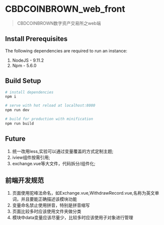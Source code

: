 # CBDCOINBROWN_web_front

> CBDCOINBROWN数字资产交易所之web端

## Install Prerequisites
The following dependencies are required to run an instance:

1. NodeJS - 9.11.2
2. Npm - 5.6.0

## Build Setup

``` bash
# install dependencies
npm i

# serve with hot reload at localhost:8080
npm run dev

# build for production with minification
npm run build

```



## Future
1. 统一改用less,实验可以通过变量覆盖的方式定制主题;
2. iview组件按需引用;
3. exchange.vue等大文件，代码拆分/组件化;


## 前端开发规范
1. 页面使用驼峰法命名，如Exchange.vue,WithdrawRecord.vue,名称为英文单词，并且要能正确描述该模块功能
2. 变量命名禁止使用拼音，特别是拼音缩写
3. 页面比较多时应该使用文件夹做分类
4. 模块中data变量应该尽量少，比较多时应该使用子对象进行管理


